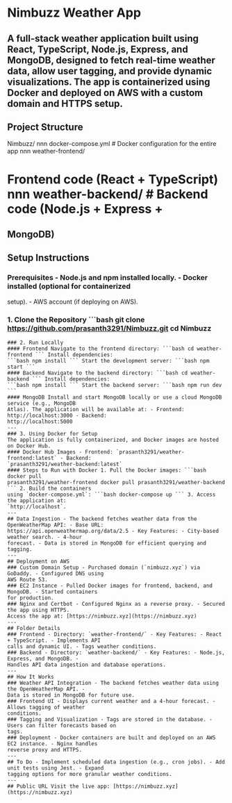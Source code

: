 # Nimbuzz Weather App
A full-stack weather application built using React, TypeScript, Node.js, Express, and MongoDB,
designed to fetch real-time weather data, allow user tagging, and provide dynamic visualizations. The
app is containerized using Docker and deployed on AWS with a custom domain and HTTPS setup.
---
## Project Structure
Nimbuzz/ nnn docker-compose.yml # Docker configuration for the entire app nnn weather-frontend/
# Frontend code (React + TypeScript) nnn weather-backend/ # Backend code (Node.js + Express +
MongoDB)
---
## Setup Instructions
### Prerequisites - Node.js and npm installed locally. - Docker installed (optional for containerized
setup). - AWS account (if deploying on AWS).
### 1. Clone the Repository ```bash git clone https://github.com/prasanth3291/Nimbuzz.git cd Nimbuzz
```
### 2. Run Locally
#### Frontend Navigate to the frontend directory: ```bash cd weather-frontend ``` Install dependencies:
```bash npm install ``` Start the development server: ```bash npm start ```
#### Backend Navigate to the backend directory: ```bash cd weather-backend ``` Install dependencies:
```bash npm install ``` Start the backend server: ```bash npm run dev ```
#### MongoDB Install and start MongoDB locally or use a cloud MongoDB service (e.g., MongoDB
Atlas). The application will be available at: - Frontend: http://localhost:3000 - Backend:
http://localhost:5000
---
### 3. Using Docker for Setup
The application is fully containerized, and Docker images are hosted on Docker Hub.
#### Docker Hub Images - Frontend: `prasanth3291/weather-frontend:latest` - Backend:
`prasanth3291/weather-backend:latest`
#### Steps to Run with Docker 1. Pull the Docker images: ```bash docker pull
prasanth3291/weather-frontend docker pull prasanth3291/weather-backend ``` 2. Build the containers
using `docker-compose.yml`: ```bash docker-compose up ``` 3. Access the application at:
`http://localhost`.
---
## Data Ingestion - The backend fetches weather data from the OpenWeatherMap API: - Base URL:
https://api.openweathermap.org/data/2.5 - Key Features: - City-based weather search. - 4-hour
forecast. - Data is stored in MongoDB for efficient querying and tagging.
---
## Deployment on AWS
### Custom Domain Setup - Purchased domain (`nimbuzz.xyz`) via GoDaddy. - Configured DNS using
AWS Route 53.
### EC2 Instance - Pulled Docker images for frontend, backend, and MongoDB. - Started containers
for production.
### Nginx and Certbot - Configured Nginx as a reverse proxy. - Secured the app using HTTPS.
Access the app at: [https://nimbuzz.xyz](https://nimbuzz.xyz)
---
## Folder Details
### Frontend - Directory: `weather-frontend/` - Key Features: - React + TypeScript. - Implements API
calls and dynamic UI. - Tags weather conditions.
### Backend - Directory: `weather-backend/` - Key Features: - Node.js, Express, and MongoDB. -
Handles API data ingestion and database operations.
---
## How It Works
### Weather API Integration - The backend fetches weather data using the OpenWeatherMap API. -
Data is stored in MongoDB for future use.
### Frontend UI - Displays current weather and a 4-hour forecast. - Allows tagging of weather
conditions.
### Tagging and Visualization - Tags are stored in the database. - Users can filter forecasts based on
tags.
### Deployment - Docker containers are built and deployed on an AWS EC2 instance. - Nginx handles
reverse proxy and HTTPS.
---
## To Do - Implement scheduled data ingestion (e.g., cron jobs). - Add unit tests using Jest. - Expand
tagging options for more granular weather conditions.
---
## Public URL Visit the live app: [https://nimbuzz.xyz](https://nimbuzz.xyz)
